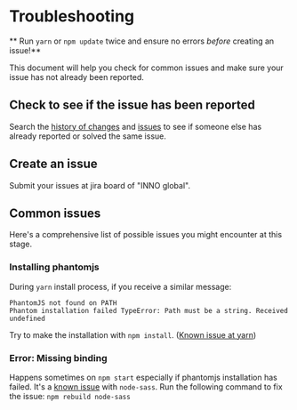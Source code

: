 # Troubleshooting

** Run `yarn` or `npm update` twice and ensure no errors *before* creating an issue!**

This document will help you check for common issues and make sure your issue has not already been reported.

## Check to see if the issue has been reported

Search the [history of changes](https://github.com/ec-europa/europa-component-library/pulls)
and [issues](https://github.com/ec-europa/europa-component-library/issues) to see if someone else has already reported
or solved the same issue.

## Create an issue

Submit your issues at jira board of "INNO global".

## Common issues

Here's a comprehensive list of possible issues you might encounter at this stage.

### Installing phantomjs

During `yarn` install process, if you receive a similar message:

```
PhantomJS not found on PATH
Phantom installation failed TypeError: Path must be a string. Received undefined
```

Try to make the installation with `npm install`. ([Known issue at yarn](https://github.com/yarnpkg/yarn/issues/987))

### Error: Missing binding

Happens sometimes on `npm start` especially if phantomjs installation has failed.
It's a [known issue](https://github.com/sass/node-sass/issues/1527) with `node-sass`.
Run the following command to fix the issue: `npm rebuild node-sass`

